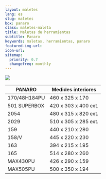 ```yaml
---
layout: maletes
lang: es
slug: maletes
box: panaro
class: maletes-maleta
title: Maletas de herramientas
subtitle: Panaro
keywords: maletas, herramientas, panaro
featured-img-url:
icon-url: 
sitemap:
  priority: 0.7
  changefreq: monthly
---
```


<p class="text-center"><img src="{{ site.base_url }}/assets/img/01-thumbnail-box-fort-maletes-d-eines-plastica-panaro-170-48-h-184-pu-d.jpg"></p>

PANARO|Medides interiores
--- | ---
170/48H184PU|460 x 325 x 170
501 SUPERBOX|420 x 303 x 400 ext.
2054|480 x 315 x 820 ext.
2029|510 x 305 x 285 ext.
159|440 x 210 x 280
158/V|445 x 220 x 230
163|394 x 215 x 195
165|514 x 280 x 260						
MAX430PU|426 x 290 x 159	
MAX505PU|500 x 350 x 194